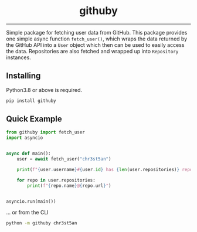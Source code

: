 <h1 align="center">
    githuby
</h1>

---

Simple package for fetching user data from GitHub. This package provides
one simple async function `fetch_user()`, which wraps the data returned by the
GitHub API into a `User` object which then can be used to easily access
the data. Repositories are also fetched and wrapped up into `Repository`
instances.

## Installing

Python3.8 or above is required.

```sh
pip install githuby
```

## Quick Example

```py
from githuby import fetch_user
import asyncio


async def main():
    user = await fetch_user("chr3st5an")

    print(f"{user.username}#{user.id} has {len(user.repositories)} repos:")

    for repo in user.repositories:
        print(f"{repo.name}@{repo.url}")


asyncio.run(main())
```

... or from the CLI

```sh
python -m githuby chr3st5an
```
